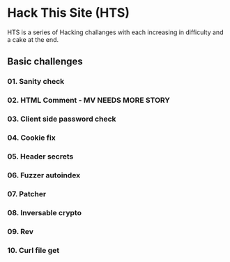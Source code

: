 # Hack This Site (HTS)

HTS is a series of Hacking challanges with each increasing in difficulty and a cake at the end.

## Basic challenges

### 01. Sanity check

### 02. HTML Comment - MV NEEDS MORE STORY

### 03. Client side password check

### 04. Cookie fix

### 05. Header secrets

### 06. Fuzzer autoindex

### 07. Patcher

### 08. Inversable crypto

### 09. Rev

### 10. Curl file get
